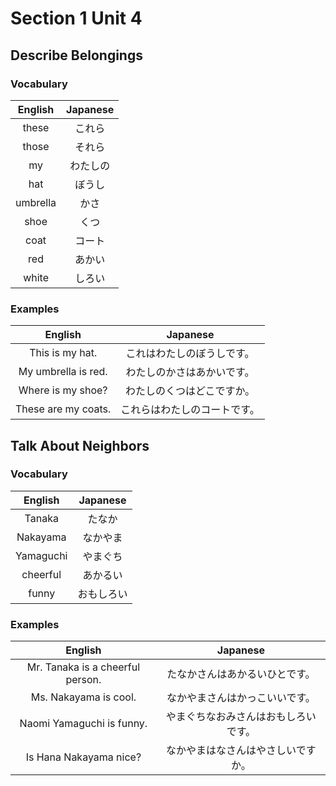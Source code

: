 # Section 1 Unit 4
## Describe Belongings
### Vocabulary
| English | Japanese |
|:-------:|:--------:|
| these | これら |
| those | それら |
| my | わたしの |
| hat | ぼうし |
| umbrella | かさ |
| shoe | くつ |
| coat | コート |
| red | あかい |
| white | しろい |

### Examples
| English | Japanese |
|:-------:|:--------:|
| This is my hat. | これはわたしのぼうしです。 |
| My umbrella is red. | わたしのかさはあかいです。 |
| Where is my shoe? | わたしのくつはどこですか。 |
| These are my coats. | これらはわたしのコートです。 |

## Talk About Neighbors
### Vocabulary
| English | Japanese |
|:-------:|:--------:|
| Tanaka | たなか |
| Nakayama | なかやま |
| Yamaguchi | やまぐち |
| cheerful | あかるい |
| funny | おもしろい |

### Examples
| English | Japanese |
|:-------:|:--------:|
| Mr. Tanaka is a cheerful person. | たなかさんはあかるいひとです。 |
| Ms. Nakayama is cool. | なかやまさんはかっこいいです。 |
| Naomi Yamaguchi is funny. | やまぐちなおみさんはおもしろいです。 |
| Is Hana Nakayama nice? | なかやまはなさんはやさしいですか。 |
